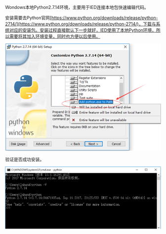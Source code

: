 Wondows本地Python2.7.14环境，主要用于IED连接本地包快速编辑代码。

安装需要去Python官网[https://www.python.org/downloads/release/python-2714/](https://www.python.org/downloads/release/python-2714/)，下载与系统对应的安装包。安装过程直接默认下一步就好，IED使用了本地Python环境，所以需要将其加入环境变量，同时也方便以后使用。

![](/assets/pythonsyspath.png)

验证是否成功安装。

![](/assets/pythoncheck.png)

